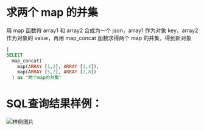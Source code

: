 # 求两个 map 的并集


用 map 函数将 array1 和 array2 合成为一个 json，array1 作为对象 key，array2 作为对象的 value，再用 map_concat 函数求得两个 map 的并集，得到新对象

```SQL
|
SELECT
  map_concat(
    map(ARRAY [1,2], ARRAY [3,4]),
    map(ARRAY [5,2], ARRAY [7,8])
  ) as "两个map的并集"
```

# SQL查询结果样例：

![样例图片](https://img.alicdn.com/tfs/TB1gTNRQeL2gK0jSZPhXXahvXXa-631-336.png)